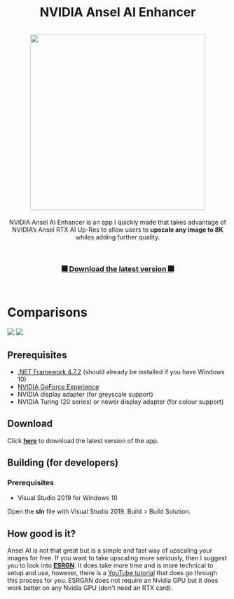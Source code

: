 <h1 align="center">
    NVIDIA Ansel AI Enhancer<br><br>
    <img src="https://i.postimg.cc/xTFLzVpM/Ansel-AI-Res-Up-Show.png" width="400"/>
</h1>

<p align="center">
NVIDIA Ansel AI Enhancer is an app I quickly made that takes advantage of NVIDIA’s Ansel RTX AI Up-Res to allow users to <strong>upscale any image to 8K</strong> whiles adding further quality.
</p>

<br>

<h3 align="center"> 
    <a href="https://github.com/dynamiquel/NVIDIA-Ansel-AI-Enhancer/releases/download/v1.2/NVIDIA.Ansel.AI.Enhancer.exe">🎆 Download the latest version 🎆</a>
</h3>

<br>

# Comparisons
<img src="https://i.postimg.cc/C5yFkC6p/Firefox-NBc.png"/>
<img src="https://i.postimg.cc/yYvMzXX6/Rhaenyr-BC.png"/>

## Prerequisites
- [.NET Framework 4.7.2](https://dotnet.microsoft.com/download/dotnet-framework/thank-you/net472-web-installer) (should already be installed if you have Windows 10)</li>
- [NVIDIA GeForce Experience](https://www.nvidia.com/en-gb/geforce/geforce-experience/)</li>
- NVIDIA display adapter (for greyscale support)</li>
- NVIDIA Turing (20 series) or newer display adapter (for colour support)</li>

## Download
Click [**here**](https://github.com/dynamiquel/NVIDIA-Ansel-AI-Enhancer/releases/download/v1.2/NVIDIA.Ansel.AI.Enhancer.exe) to download the latest version of the app.

## Building (for developers)
### Prerequisites
<ul>
  <li>Visual Studio 2019 for Windows 10</li>
</ul>

Open the **sln** file with Visual Studio 2019. Build > Build Solution.

## How good is it?
Ansel AI is not that great but is a simple and fast way of upscaling your images for free. If you want to take upscaling more seriously, then I suggest you to look into [**ESRGN**](https://upscale.wiki/wiki/Main_Page). It does take more time and is more technical to setup and use, however, there is a [YouTube tutorial](https://www.youtube.com/watch?v=w4Hb7tyDsWE) that does go through this process for you.
ESRGAN does not require an Nvidia GPU but it does work better on any Nvidia GPU (don't need an RTX card).
